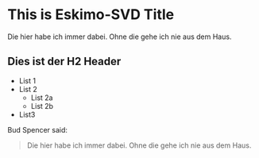 # This is Eskimo-SVD Title

Die hier habe ich immer dabei. Ohne die gehe ich nie aus dem Haus.

## Dies ist der H2 Header

* List 1
* List 2
	* List 2a
	* List 2b
* List3

Bud Spencer said:
> Die hier habe ich immer dabei.
> Ohne die gehe ich nie aus dem Haus.

